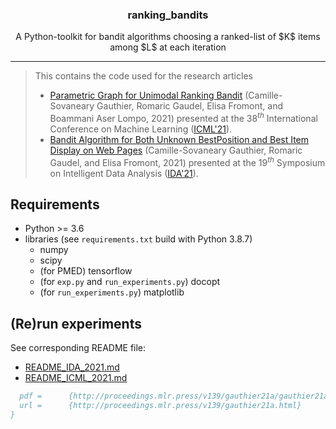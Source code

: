<!-- Our title -->
<div align="center">
  <h3>ranking_bandits </h3>
</div>

<!-- Short description -->
<p align="center">
A Python-toolkit for bandit algorithms choosing a ranked-list of $K$ items among $L$ at each iteration
</p>



<!-- Draw horizontal rule -->
<hr>

> This contains the code used for the research articles
> * [Parametric Graph for Unimodal Ranking Bandit]() (Camille-Sovaneary Gauthier, Romaric Gaudel, Elisa Fromont, and Boammani Aser Lompo,  2021) presented at the 38$^{th}$ International Conference on Machine Learning ([ICML'21](https://icml.cc/Conferences/2021)).
> * [Bandit Algorithm for Both Unknown BestPosition and Best Item Display on Web Pages]() (Camille-Sovaneary Gauthier, Romaric Gaudel, and Elisa Fromont, 2021) presented at the 19$^{th}$ Symposium on Intelligent Data Analysis ([IDA'21](https://ida2021.org/)).


## Requirements

* Python >= 3.6
* libraries (see `requirements.txt` build with Python 3.8.7)
    * numpy
    * scipy
    * (for PMED) tensorflow 
    * (for `exp.py` and `run_experiments.py`) docopt
    * (for `run_experiments.py`) matplotlib

## (Re)run experiments

See corresponding README file:

* [README_IDA_2021.md](README_IDA_2021.md)
* [README_ICML_2021.md](README_ICML_2021.md)


```bibtex
  pdf = 	 {http://proceedings.mlr.press/v139/gauthier21a/gauthier21a.pdf},
  url = 	 {http://proceedings.mlr.press/v139/gauthier21a.html}
}
```



